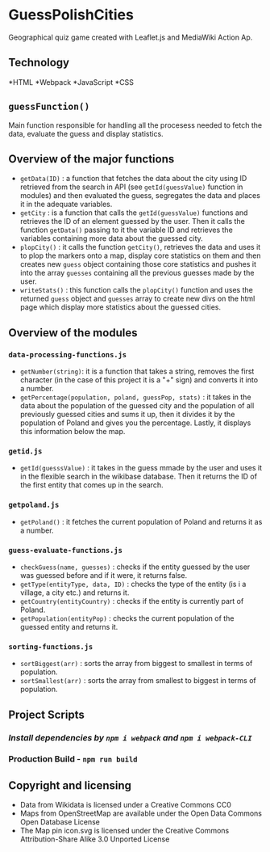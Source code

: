 # GuessPolishCities

Geographical quiz game created with Leaflet.js and MediaWiki Action Ap.

## Technology

*HTML
*Webpack
*JavaScript
*CSS

## `guessFunction()`

Main function responsible for handling all the procesess needed to fetch the data, evaluate the guess and display statistics.

## Overview of the major functions

- `getData(ID)` : a function that fetches the data about the city using ID retrieved from the search in API (see `getId(guessValue)` function in modules) and then evaluated the guess, segregates the data and places it in the adequate variables.
- `getCity` : is a function that calls the `getId(guessValue)` functions and retrieves the ID of an element guessed by the user. Then it calls the function `getData()` passing to it the variable ID and retrieves the variables containing more data about the guessed city.
- `plopCity()` : it calls the function `getCity()`, retrieves the data and uses it to plop the markers onto a map, display core statistics on them and then creates new `guess` object containing those core statistics and pushes it into the array `guesses` containing all the previous guesses made by the user.
- `writeStats()` : this function calls the `plopCity()` function and uses the returned `guess` object and `guesses` array to create new divs on the html page which display more statistics about the guessed cities.

## Overview of the modules

### `data-processing-functions.js`

- `getNumber(string)`: it is a function that takes a string, removes the first character (in the case of this project it is a "+" sign) and converts it into a number.
- `getPercentage(population, poland, guessPop, stats)` : it takes in the data about the population of the guessed city and the population of all previously guessed cities and sums it up, then it divides it by the population of Poland and gives you the percentage. Lastly, it displays this information below the map.

### `getid.js`

- `getId(guesssValue)` : it takes in the guess mmade by the user and uses it in the flexible search in the wikibase database. Then it returns the ID of the first entity that comes up in the search.

### `getpoland.js`

- `getPoland()` : it fetches the current population of Poland and returns it as a number.

### `guess-evaluate-functions.js`

- `checkGuess(name, guesses)` : checks if the entity guessed by the user was guessed before and if it were, it returns false.
- `getType(entityType, data, ID)` : checks the type of the entity (is i a village, a city etc.) and returns it.
- `getCountry(entityCountry)` : checks if the entity is currently part of Poland.
- `getPopulation(entityPop)` : checks the current population of the guessed entity and returns it.

### `sorting-functions.js`

- `sortBiggest(arr)` : sorts the array from biggest to smallest in terms of population.
- `sortSmallest(arr)` : sorts the array from smallest to biggest in terms of population.

## Project Scripts

### **_Install dependencies by `npm i webpack` and `npm i webpack-CLI`_**

### Production Build - `npm run build`

## Copyright and licensing

- Data from Wikidata is licensed under a Creative Commons CC0
- Maps from OpenStreetMap are available under the Open Data Commons Open Database License
- The Map pin icon.svg is licensed under the Creative Commons Attribution-Share Alike 3.0 Unported License
